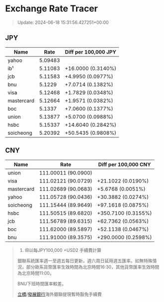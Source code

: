 # Exchange Rate Tracer

> Update: 2024-06-18 15:31:56.427251+00:00

## JPY

| Name       |    Rate | Diff per 100,000 JPY   |
|------------|---------|------------------------|
| yahoo      | 5.09483 |                        |
| ib¹        | 5.11083 | +16.0000 (0.3140%)     |
| jcb        | 5.11583 | +4.9950 (0.0977%)      |
| bnu        | 5.1229  | +7.0714 (0.1382%)      |
| visa       | 5.12468 | +1.7829 (0.0348%)      |
| mastercard | 5.12664 | +1.9571 (0.0382%)      |
| boc        | 5.1337  | +7.0600 (0.1377%)      |
| union      | 5.13877 | +5.0700 (0.0988%)      |
| hsbc       | 5.15337 | +14.6040 (0.2842%)     |
| soicheong  | 5.20392 | +50.5435 (0.9808%)     |

## CNY

| Name       | Rate                | Diff per 100,000 CNY   |
|------------|---------------------|------------------------|
| union      | 111.00011	(90.0900) |                        |
| visa       | 111.02121	(90.0729) | +21.1022 (0.0190%)     |
| mastercard | 111.02689	(90.0683) | +5.6768 (0.0051%)      |
| yahoo      | 111.05728	(90.0436) | +30.3882 (0.0274%)     |
| soicheong  | 111.15444	(89.9649) | +97.1618 (0.0875%)     |
| hsbc       | 111.50515	(89.6820) | +350.7100 (0.3155%)    |
| jcb        | 111.56789	(89.6315) | +62.7362 (0.0563%)     |
| boc        | 111.62000	(89.5897) | +52.1138 (0.0467%)     |
| bnu        | 111.91000	(89.3575) | +290.0000 (0.2598%)    |


> 1. IB以每JPY100,000 +USD2 手續費計算
>
> 銀聯系統匯率週一至週五每日更新，週六周日延用週五匯率。如無特殊情況，部分歐系貨幣匯率生效時間為北京時間16:30，其他貨幣匯率生效時間為北京時間11:00。
>
> BNU下班時間匯率較差。
>
> [立橋](https://www.wlbank.com.mo/uploads/ueditor/file/20181211/1544536513900230.pdf)/[發展銀行](https://www.mdb.com.mo/Service_Charges_20230728.pdf)海外銀聯提現暫時豁免手續費

